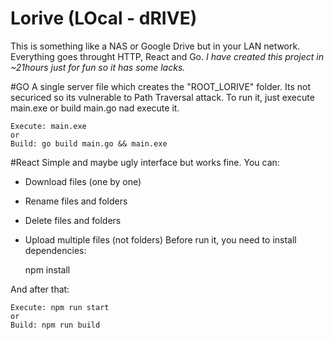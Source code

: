 # Lorive (LOcal - dRIVE)
This is something like a NAS or Google Drive but in your LAN network. Everything goes throught HTTP, React and Go.
*I have created this project in ~21hours just for fun so it has some lacks.*

#GO
A single server file which creates the "ROOT_LORIVE" folder. Its not securiced so its vulnerable to Path Traversal attack.
To run it, just execute main.exe or build main.go nad execute it.

    Execute: main.exe
    or
    Build: go build main.go && main.exe
    
#React
Simple and maybe ugly interface but works fine.
You can:
  - Download files (one by one)
  - Rename files and folders
  - Delete files and folders
  - Upload multiple files (not folders)
Before run it, you need to install dependencies:

    npm install
     
And after that:

    Execute: npm run start
    or
    Build: npm run build
